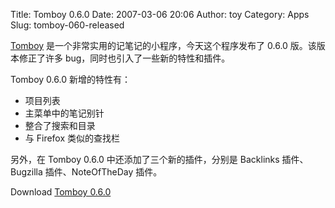 Title: Tomboy 0.6.0
Date: 2007-03-06 20:06
Author: toy
Category: Apps
Slug: tomboy-060-released

[Tomboy](http://www.gnome.org/projects/tomboy/)
是一个非常实用的记笔记的小程序，今天这个程序发布了 0.6.0
版。该版本修正了许多 bug，同时也引入了一些新的特性和插件。

Tomboy 0.6.0 新增的特性有：

-   项目列表
-   主菜单中的笔记别针
-   整合了搜索和目录
-   与 Firefox 类似的查找栏

另外，在 Tomboy 0.6.0 中还添加了三个新的插件，分别是 Backlinks
插件、Bugzilla 插件、NoteOfTheDay 插件。

Download [Tomboy
0.6.0](http://download.gnome.org/sources/tomboy/0.6/tomboy-0.6.0.tar.gz)

